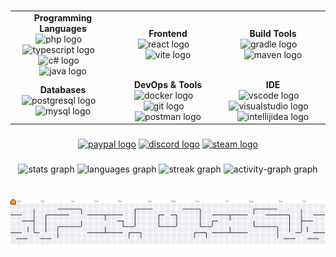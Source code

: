 ###

<div align="center">
  <table>
    <tr>
      <td align="center" width="33%">
        <strong>Programming Languages</strong><br/>
        <img src="https://skillicons.dev/icons?i=php" height="44" alt="php logo"/>
        <img width="10"/>
        <img src="https://skillicons.dev/icons?i=ts" height="44" alt="typescript logo"/>
        <img width="10"/>
        <img src="https://skillicons.dev/icons?i=cs" height="44" alt="c# logo"/>
        <img width="10"/>
        <img src="https://skillicons.dev/icons?i=java" height="44" alt="java logo"/>
      </td>
      <td align="center" width="33%">
        <strong>Frontend</strong><br/>
        <img src="https://skillicons.dev/icons?i=react" height="44" alt="react logo"/>
        <img width="10"/>
        <img src="https://skillicons.dev/icons?i=vite" height="44" alt="vite logo"/>
      </td>
      <td align="center" width="33%">
        <strong>Build Tools</strong><br/>
        <img src="https://skillicons.dev/icons?i=gradle" height="44" alt="gradle logo"/>
        <img width="10"/>
        <img src="https://skillicons.dev/icons?i=maven" height="44" alt="maven logo"/>
      </td>
    </tr>
    <tr>
      <td align="center" width="33%">
        <strong>Databases</strong><br/>
        <img src="https://skillicons.dev/icons?i=postgres" height="44" alt="postgresql logo"/>
        <img width="10"/>
        <img src="https://skillicons.dev/icons?i=mysql" height="44" alt="mysql logo"/>
      </td>
      <td align="center" width="33%">
        <strong>DevOps &amp; Tools</strong><br/>
        <img src="https://skillicons.dev/icons?i=docker" height="44" alt="docker logo"/>
        <img width="10"/>
        <img src="https://skillicons.dev/icons?i=git" height="44" alt="git logo"/>
        <img width="10"/>
        <img src="https://skillicons.dev/icons?i=postman" height="44" alt="postman logo"/>
      </td>
      <td align="center" width="33%">
        <strong>IDE</strong><br/>
        <img src="https://skillicons.dev/icons?i=vscode" height="44" alt="vscode logo"/>
        <img width="10"/>
        <img src="https://skillicons.dev/icons?i=visualstudio" height="44" alt="visualstudio logo"/>
        <img width="10"/>
        <img src="https://skillicons.dev/icons?i=idea" height="44" alt="intellijidea logo"/>
      </td>
    </tr>
  </table>
</div>

###

<div align="center">
  <a href="https://paypal.me/etmisthefox" target="_blank"><img src="https://img.shields.io/static/v1?message=PayPal&logo=paypal&label=&color=0077B5&logoColor=white&labelColor=&style=for-the-badge" height="25" alt="paypal logo"/></a>
  <a href="https://discord.gg/MAhGjSF" target="_blank"><img src="https://img.shields.io/static/v1?message=Discord&logo=discord&label=&color=7289DA&logoColor=white&labelColor=&style=for-the-badge" height="25" alt="discord logo"/></a>
  <a href="https://steamcommunity.com/id/EtmisTheFox" target="_blank"><img src="https://img.shields.io/static/v1?message=Steam&logo=steam&label=&color=2A475E&logoColor=white&labelColor=&style=for-the-badge" height="25" alt="steam logo"/></a>
</div>

###

<div align="center">
  <img src="https://github-readme-stats.vercel.app/api?username=Etmis&hide_title=false&hide_rank=false&show_icons=true&include_all_commits=true&count_private=true&disable_animations=false&theme=dracula&locale=en&hide_border=false&order=1" height="150" alt="stats graph"/>
  <img src="https://github-readme-stats.vercel.app/api/top-langs?username=Etmis&locale=en&hide_title=false&layout=compact&card_width=320&langs_count=5&theme=dracula&hide_border=false&order=2" height="150" alt="languages graph"/>
  <img src="https://streak-stats.demolab.com?user=Etmis&locale=en&mode=weekly&theme=dracula&hide_border=false&border_radius=5&order=3" height="150" alt="streak graph"/>
  <img src="https://github-readme-activity-graph.vercel.app/graph?username=Etmis&radius=16&theme=dracula&area=true&order=5" height="300" alt="activity-graph graph"/>
</div>

###

<br clear="both">

<picture>
  <source media="(prefers-color-scheme: dark)" srcset="https://raw.githubusercontent.com/Etmis/Etmis/output/pacman-contribution-graph-dark.svg">
  <source media="(prefers-color-scheme: light)" srcset="https://raw.githubusercontent.com/Etmis/Etmis/output/pacman-contribution-graph.svg">
  <img alt="pacman contribution graph" src="https://raw.githubusercontent.com/Etmis/Etmis/output/pacman-contribution-graph.svg">
</picture>

###